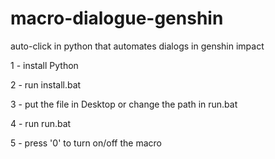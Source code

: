 # macro-dialogue-genshin
auto-click in python that automates dialogs in genshin impact


1 - install Python

2 - run install.bat

3 - put the file in Desktop or change the path in run.bat

4 - run run.bat

5 - press '0' to turn on/off the macro
